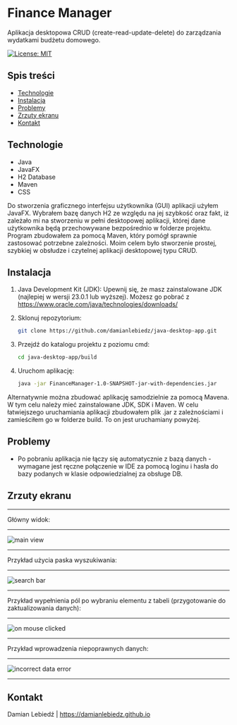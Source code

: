 # Finance Manager

Aplikacja desktopowa CRUD (create-read-update-delete) do zarządzania wydatkami budżetu domowego.

[![License: MIT](https://img.shields.io/badge/License-MIT-yellow.svg)](https://opensource.org/licenses/MIT)

## Spis treści
- [Technologie](#technologie)
- [Instalacja](#instalacja)
- [Problemy](#problemy)
- [Zrzuty ekranu](#zrzuty-ekranu)
- [Kontakt](#kontakt)

## Technologie
- Java
- JavaFX
- H2 Database
- Maven
- CSS

Do stworzenia graficznego interfejsu użytkownika (GUI) aplikacji użyłem JavaFX. Wybrałem bazę danych H2 ze względu na jej szybkość oraz fakt, iż zależało mi na stworzeniu w pełni desktopowej aplikacji, której dane użytkownika będą przechowywane bezpośrednio w folderze projektu. Program zbudowałem za pomocą Maven, który pomógł sprawnie zastosować potrzebne zależności. Moim celem było stworzenie prostej, szybkiej w obsłudze i czytelnej aplikacji desktopowej typu CRUD.


## Instalacja

1. Java Development Kit (JDK):
Upewnij się, że masz zainstalowane JDK (najlepiej w wersji 23.0.1 lub wyższej).
Możesz go pobrać z https://www.oracle.com/java/technologies/downloads/

2. Sklonuj repozytorium:
   ```bash
   git clone https://github.com/damianlebiedz/java-desktop-app.git

4. Przejdź do katalogu projektu z poziomu cmd:
   ```bash
   cd java-desktop-app/build

5. Uruchom aplikację:
   ```bash
   java -jar FinanceManager-1.0-SNAPSHOT-jar-with-dependencies.jar

Alternatywnie można zbudować aplikację samodzielnie za pomocą Mavena. W tym celu należy mieć zainstalowane JDK, SDK i Maven. W celu łatwiejszego uruchamiania aplikacji zbudowałem plik .jar z zależnościami i zamieściłem go w folderze build. To on jest uruchamiany powyżej.
   
## Problemy
- Po pobraniu aplikacja nie łączy się automatycznie z bazą danych - wymagane jest ręczne połączenie w IDE za pomocą loginu i hasła do bazy podanych w klasie odpowiedzialnej za obsługe DB.

## Zrzuty ekranu

***
Główny widok:
***
![main view](https://github.com/damianlebiedz/Finance-Manager-CRUD-/assets/109239676/3ed67c90-f38d-4e89-84e4-b9bf3fa5ac0a)
***
Przykład użycia paska wyszukiwania:
***
![search bar](https://github.com/damianlebiedz/Finance-Manager-CRUD-/assets/109239676/2d4ee471-396d-4519-8891-c11270c66856)
***
Przykład wypełnienia pól po wybraniu elementu z tabeli (przygotowanie do zaktualizowania danych):
***
![on mouse clicked](https://github.com/damianlebiedz/Finance-Manager-CRUD-/assets/109239676/36d219a3-2704-490f-be66-c4ee589e244e)
***
Przykład wprowadzenia niepoprawnych danych:
***
![incorrect data error](https://github.com/damianlebiedz/Finance-Manager-CRUD-/assets/109239676/25cad134-90b9-4c17-8674-26cd7429e21f)
***

## Kontakt
Damian Lebiedź | 
https://damianlebiedz.github.io
